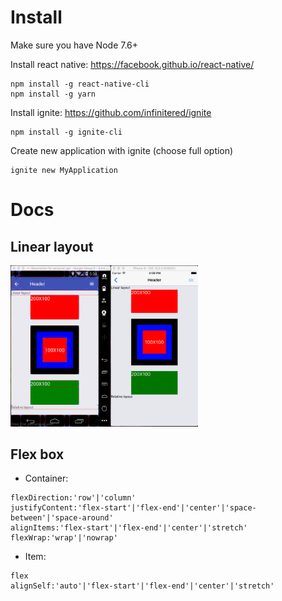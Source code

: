 # Install
Make sure you have Node 7.6+

Install react native: https://facebook.github.io/react-native/
```
npm install -g react-native-cli
npm install -g yarn
```

Install ignite: https://github.com/infinitered/ignite
```
npm install -g ignite-cli
```

Create new application with ignite (choose full option)
```
ignite new MyApplication
```

# Docs

## Linear layout
<img src="screenshots/linearlayout.png" width="300">

## Flex box
- Container:
```
flexDirection:'row'|'column'
justifyContent:'flex-start'|'flex-end'|'center'|'space-between'|'space-around'
alignItems:'flex-start'|'flex-end'|'center'|'stretch'
flexWrap:'wrap'|'nowrap'
```

- Item:
```
flex
alignSelf:'auto'|'flex-start'|'flex-end'|'center'|'stretch'

```

